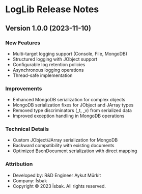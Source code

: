 # LogLib Release Notes

## Version 1.0.0 (2023-11-10)

### New Features
- Multi-target logging support (Console, File, MongoDB)
- Structured logging with JObject support
- Configurable log retention policies
- Asynchronous logging operations
- Thread-safe implementation

### Improvements
- Enhanced MongoDB serialization for complex objects
- MongoDB serialization fixes for JObject and JArray types
- Removed type discriminators (_t, _v) from serialized data
- Improved exception handling in MongoDB operations

### Technical Details
- Custom JObject/JArray serialization for MongoDB
- Backward compatibility with existing documents
- Optimized BsonDocument serialization with direct mapping

### Attribution
- Developed by: R&D Engineer Aykut Mürkit
- Company: İsbak
- Copyright © 2023 İsbak. All rights reserved. 